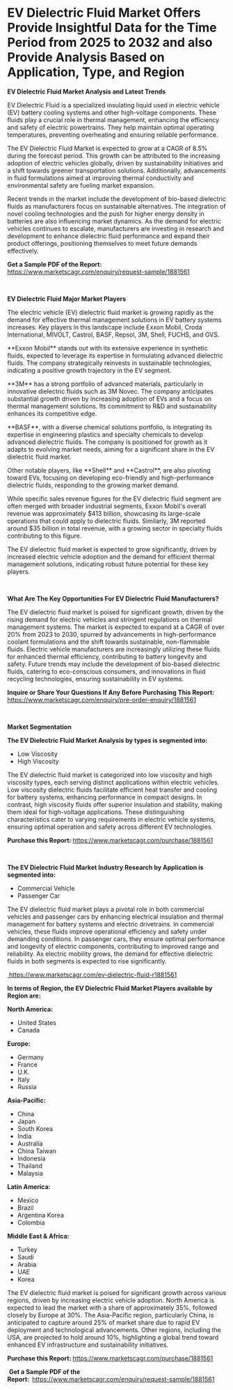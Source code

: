 <p><h1>EV Dielectric Fluid Market Offers Provide Insightful Data for the Time Period from 2025 to 2032 and also Provide Analysis Based on Application, Type, and Region</h1></p><p><strong>EV Dielectric Fluid Market Analysis and Latest Trends</strong></p>
<p><p>EV Dielectric Fluid is a specialized insulating liquid used in electric vehicle (EV) battery cooling systems and other high-voltage components. These fluids play a crucial role in thermal management, enhancing the efficiency and safety of electric powertrains. They help maintain optimal operating temperatures, preventing overheating and ensuring reliable performance.</p><p>The EV Dielectric Fluid Market is expected to grow at a CAGR of 8.5% during the forecast period. This growth can be attributed to the increasing adoption of electric vehicles globally, driven by sustainability initiatives and a shift towards greener transportation solutions. Additionally, advancements in fluid formulations aimed at improving thermal conductivity and environmental safety are fueling market expansion.</p><p>Recent trends in the market include the development of bio-based dielectric fluids as manufacturers focus on sustainable alternatives. The integration of novel cooling technologies and the push for higher energy density in batteries are also influencing market dynamics. As the demand for electric vehicles continues to escalate, manufacturers are investing in research and development to enhance dielectric fluid performance and expand their product offerings, positioning themselves to meet future demands effectively.</p></p>
<p><strong>Get a Sample PDF of the Report:&nbsp;</strong> <a href="https://www.marketscagr.com/enquiry/request-sample/1881561?utm_campaign=2476&utm_medium=2&utm_source=Github&utm_content=ia&utm_term=15042025&utm_id=ev-dielectric-fluid">https://www.marketscagr.com/enquiry/request-sample/1881561</a></p>
<p>&nbsp;</p>
<p><strong>EV Dielectric Fluid Major Market Players</strong></p>
<p><p>The electric vehicle (EV) dielectric fluid market is growing rapidly as the demand for effective thermal management solutions in EV battery systems increases. Key players in this landscape include Exxon Mobil, Croda International, MIVOLT, Castrol, BASF, Repsol, 3M, Shell, FUCHS, and GVS.</p><p>**Exxon Mobil** stands out with its extensive experience in synthetic fluids, expected to leverage its expertise in formulating advanced dielectric fluids. The company strategically reinvests in sustainable technologies, indicating a positive growth trajectory in the EV segment.</p><p>**3M** has a strong portfolio of advanced materials, particularly in innovative dielectric fluids such as 3M Novec. The company anticipates substantial growth driven by increasing adoption of EVs and a focus on thermal management solutions. Its commitment to R&D and sustainability enhances its competitive edge.</p><p>**BASF**, with a diverse chemical solutions portfolio, is integrating its expertise in engineering plastics and specialty chemicals to develop advanced dielectric fluids. The company is positioned for growth as it adapts to evolving market needs, aiming for a significant share in the EV dielectric fluid market.</p><p>Other notable players, like **Shell** and **Castrol**, are also pivoting toward EVs, focusing on developing eco-friendly and high-performance dielectric fluids, responding to the growing market demand.</p><p>While specific sales revenue figures for the EV dielectric fluid segment are often merged with broader industrial segments, Exxon Mobil's overall revenue was approximately $413 billion, showcasing its large-scale operations that could apply to dielectric fluids. Similarly, 3M reported around $35 billion in total revenue, with a growing sector in specialty fluids contributing to this figure.</p><p>The EV dielectric fluid market is expected to grow significantly, driven by increased electric vehicle adoption and the demand for efficient thermal management solutions, indicating robust future potential for these key players.</p></p>
<p>&nbsp;</p>
<p><strong>What Are The Key Opportunities For EV Dielectric Fluid Manufacturers?</strong></p>
<p><p>The EV dielectric fluid market is poised for significant growth, driven by the rising demand for electric vehicles and stringent regulations on thermal management systems. The market is expected to expand at a CAGR of over 20% from 2023 to 2030, spurred by advancements in high-performance coolant formulations and the shift towards sustainable, non-flammable fluids. Electric vehicle manufacturers are increasingly utilizing these fluids for enhanced thermal efficiency, contributing to battery longevity and safety. Future trends may include the development of bio-based dielectric fluids, catering to eco-conscious consumers, and innovations in fluid recycling technologies, ensuring sustainability in EV systems.</p></p>
<p><strong>Inquire or Share Your Questions If Any Before Purchasing This Report:</strong> <a href="https://www.marketscagr.com/enquiry/pre-order-enquiry/1881561?utm_campaign=2476&utm_medium=2&utm_source=Github&utm_content=ia&utm_term=15042025&utm_id=ev-dielectric-fluid">https://www.marketscagr.com/enquiry/pre-order-enquiry/1881561</a></p>
<p>&nbsp;</p>
<p><strong>Market Segmentation</strong></p>
<p><strong>The EV Dielectric Fluid Market Analysis by types is segmented into:</strong></p>
<p><ul><li>Low Viscosity</li><li>High Viscosity</li></ul></p>
<p><p>The EV dielectric fluid market is categorized into low viscosity and high viscosity types, each serving distinct applications within electric vehicles. Low viscosity dielectric fluids facilitate efficient heat transfer and cooling for battery systems, enhancing performance in compact designs. In contrast, high viscosity fluids offer superior insulation and stability, making them ideal for high-voltage applications. These distinguishing characteristics cater to varying requirements in electric vehicle systems, ensuring optimal operation and safety across different EV technologies.</p></p>
<p><strong>Purchase this Report:&nbsp;</strong><a href="https://www.marketscagr.com/purchase/1881561?utm_campaign=2476&utm_medium=2&utm_source=Github&utm_content=ia&utm_term=15042025&utm_id=ev-dielectric-fluid">https://www.marketscagr.com/purchase/1881561</a></p>
<p>&nbsp;</p>
<p><strong>The EV Dielectric Fluid Market Industry Research by Application is segmented into:</strong></p>
<p><ul><li>Commercial Vehicle</li><li>Passenger Car</li></ul></p>
<p><p>The EV dielectric fluid market plays a pivotal role in both commercial vehicles and passenger cars by enhancing electrical insulation and thermal management for battery systems and electric drivetrains. In commercial vehicles, these fluids improve operational efficiency and safety under demanding conditions. In passenger cars, they ensure optimal performance and longevity of electric components, contributing to improved range and reliability. As electric mobility grows, the demand for effective dielectric fluids in both segments is expected to rise significantly.</p></p>
<p><a href="https://www.marketscagr.com/ev-dielectric-fluid-r1881561?utm_campaign=2476&utm_medium=2&utm_source=Github&utm_content=ia&utm_term=15042025&utm_id=ev-dielectric-fluid">&nbsp;https://www.marketscagr.com/ev-dielectric-fluid-r1881561</a></p>
<p><strong>In terms of Region, the EV Dielectric Fluid Market Players available by Region are:</strong></p>
<p>
    <p> <strong> North America: </strong>
        <ul>
            <li>United States</li>
            <li>Canada</li>
        </ul>
        </p> 
    <p> <strong> Europe: </strong>
        <ul>
            <li>Germany</li>
            <li>France</li>
            <li>U.K.</li>
            <li>Italy</li>
            <li>Russia</li>
        </ul>
        </p> 
    <p> <strong> Asia-Pacific: </strong>
        <ul>
            <li>China</li>
            <li>Japan</li>
            <li>South Korea</li>
            <li>India</li>
            <li>Australia</li>
            <li>China Taiwan</li>
            <li>Indonesia</li>
            <li>Thailand</li>
            <li>Malaysia</li>
        </ul>
        </p> 
    <p> <strong> Latin America: </strong>
        <ul>
            <li>Mexico</li>
            <li>Brazil</li>
            <li>Argentina Korea</li>
            <li>Colombia</li>
        </ul>
        </p> 
    <p> <strong> Middle East & Africa: </strong>
        <ul>
            <li>Turkey</li>
            <li>Saudi</li>
            <li>Arabia</li>
            <li>UAE</li>
            <li>Korea</li>
        </ul>
    </p>
    </p>
<p><p>The EV dielectric fluid market is poised for significant growth across various regions, driven by increasing electric vehicle adoption. North America is expected to lead the market with a share of approximately 35%, followed closely by Europe at 30%. The Asia-Pacific region, particularly China, is anticipated to capture around 25% of market share due to rapid EV deployment and technological advancements. Other regions, including the USA, are projected to hold around 10%, highlighting a global trend toward enhanced EV infrastructure and sustainability initiatives.</p></p>
<p><strong>Purchase this Report: </strong><a href="https://www.marketscagr.com/purchase/1881561?utm_campaign=2476&utm_medium=2&utm_source=Github&utm_content=ia&utm_term=15042025&utm_id=ev-dielectric-fluid">https://www.marketscagr.com/purchase/1881561</a></p>
<p>&nbsp;<strong>Get a Sample PDF of the Report:&nbsp;&nbsp;</strong><a href="https://www.marketscagr.com/enquiry/request-sample/1881561?utm_campaign=2476&utm_medium=2&utm_source=Github&utm_content=ia&utm_term=15042025&utm_id=ev-dielectric-fluid">https://www.marketscagr.com/enquiry/request-sample/1881561</a></p>
<p><strong></strong></p>
<p><p></p><p></p><p></p></p>